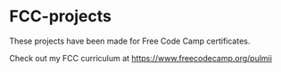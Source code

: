 # FCC-projects

These projects have been made for Free Code Camp certificates. 

Check out my FCC curriculum at https://www.freecodecamp.org/pulmii
